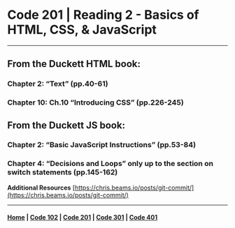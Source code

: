 # Code 201 | Reading 2 - Basics of HTML, CSS, & JavaScript
***
## From the Duckett HTML book:
### Chapter 2: “Text” (pp.40-61)



### Chapter 10: Ch.10 “Introducing CSS” (pp.226-245)


## From the Duckett JS book:
### Chapter 2: “Basic JavaScript Instructions” (pp.53-84)



### Chapter 4: “Decisions and Loops” only up to the section on switch statements (pp.145-162)

**Additional Resources**
[https://chris.beams.io/posts/git-commit/](https://chris.beams.io/posts/git-commit/)



***

#### [Home](README.md) | [Code 102](102.md) | [Code 201](201.md) | [Code 301](301.md) | [Code 401](401.md)